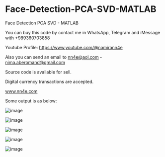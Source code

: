 # Face-Detection-PCA-SVD-MATLAB
Face Detection PCA SVD - MATLAB

You can buy this code by contact me in WhatsApp, Telegram and iMessage with +989360703858

Youtube Profile: https://www.youtube.com/@namirann4e

Also you can send an email to nn4e@aol.com - nima.aberomand@gmail.com

Source code is available for sell.

Digital currency transactions are accepted.

www.nn4e.com

Some output is as below:

![image](https://github.com/user-attachments/assets/4227eb25-3fa8-4534-9cfb-9a28746853db)

![image](https://github.com/user-attachments/assets/2e631732-c77b-4e07-993b-a0377072418c)

![image](https://github.com/user-attachments/assets/e783a965-f515-473b-9d3d-c6e2c3dffc8f)

![image](https://github.com/user-attachments/assets/04107749-4f24-4de3-ae12-cf0538a9d186)

![image](https://github.com/user-attachments/assets/5232d93e-7b56-4b4b-a499-58e26d85b08f)
